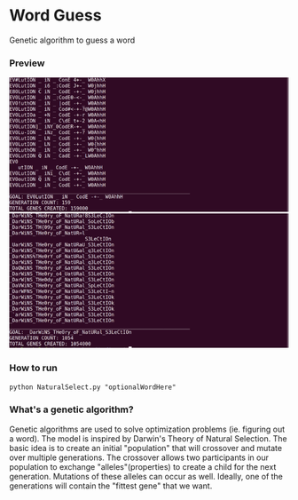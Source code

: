 # Word Guess

Genetic algorithm to guess a word

### Preview

![imageOne](preview/preview1.png)
![imageOne](preview/preview2.png)

### How to run

```
python NaturalSelect.py "optionalWordHere"
```

### What's a genetic algorithm?

Genetic algorithms are used to solve optimization problems (ie. figuring out a word). The model is inspired by Darwin's Theory of Natural Selection. The basic idea is to create an initial "population" that will crossover and mutate over multiple generations. The crossover allows two participants in our population to exchange "alleles"(properties) to create a child for the next generation. Mutations of these alleles can occur as well. Ideally, one of the generations will contain the "fittest gene" that we want.
